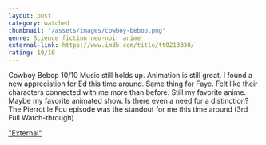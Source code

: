 ```yaml
---
layout: post
category: watched
thumbnail: "/assets/images/cowboy-bebop.png"
genre: Science fiction neo-noir anime
external-link: https://www.imdb.com/title/tt0213338/
rating: 10/10
---
```

Cowboy Bebop
10/10
Music still holds up. Animation is still great. I found a new appreciation for Ed this time around. Same thing for Faye. Felt like their characters connected with me more than before. Still my favorite anime. Maybe my favorite animated show. Is there even a need for a distinction? The Pierrot le Fou episode was the standout for me this time around (3rd Full Watch-through)

["External"](https://www.dlvjose.com/)